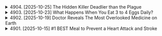 <details>
<summary>4904. [2025-10-25] The Hidden Killer Deadlier than the Plague</summary><br>

<a href="https://www.youtube.com/watch?v=7ELJ_KSsqw8" target="_blank">
    <img src="https://img.youtube.com/vi/7ELJ_KSsqw8/maxresdefault.jpg" 
        alt="[Youtube]" width="200">
</a>

[all docs](https://github.com/sumsjp/Drberg)

# The Hidden Killer Deadlier than the Plague

好的，我將為您整理這篇文稿，使其更具結構性，並提取關鍵信息。

**標題：隱藏的殺手：結核病 (TB) 與維生素 D 的重要性**

**摘要：**
這篇文章主要討論結核病 (TB)，一種比瘟疫更致命的隱藏殺手。文章指出，儘管 TB 是一種極為常見的細菌感染，但它經常被忽視。文章深入探討了 TB 的潛伏特性、對人體的影響，以及維生素 D 和陽光在預防和治療 TB 中的關鍵作用。此外，文章還警示了 LED 燈的普及可能對健康產生負面影響。

**主要內容：**

1.  **TB 的嚴重性：**

    *   TB 是一種常見的細菌感染，影響全球 25% 的人口（超過 20 億人）。
    *   每年造成近 130 萬人死亡，超過 HIV 和瘧疾死亡人數的總和。
    *   大部分感染 (95%) 處於潛伏期，但仍有 5% 處於活躍期。
    *   TB 是一種具有傳染性的肺部疾病，也是最古老的病原體之一，能在人體內以休眠狀態存活。

2.  **TB 的潛伏機制：**

    *   TB 細菌不會躲避免疫系統，而是潛藏在巨噬細胞中。
    *   TB 細菌會阻止巨噬細胞中的消化酶，並利用巨噬細胞的燃料來源（粒線體）生存。
    *   TB 細菌在巨噬細胞內建立保護層，保持休眠狀態，等待合適的時機發動攻擊。

3.  **影響 TB 活性的因素：**

    *   TB 在北半球和冬季更為常見，這與維生素 D 水平有關。
    *   以下情況會顯著激活潛伏的 TB：
        *   2 型糖尿病
        *   HIV（降低免疫力）
        *   年齡增長（免疫系統減弱）
        *   維生素 D 水平過低

4.  **維生素 D 在預防和治療 TB 中的作用：**

    *   維生素 D 對於激活人體的抗菌化合物 Catholicidan 至關重要，Catholicidan 可殺死 TB。
    *   研究表明，維生素 D 水平低的人，潛伏性 TB 轉為活性 TB 的機率會增加 5 倍。
    *   研究建議每日攝取 6,000 至 10,000 IU 的維生素 D。
    *   對維生素 D 正常值的判斷應考慮個人因素，如肥胖、年齡等。
    *   早期療養院使用陽光、新鮮空氣和魚肝油來治療 TB，效果顯著。

5.  **陽光中的紅外線：**

    *   陽光中的紅外線可以逆轉 TB 細菌對粒線體的損害。
    *   紅外線可以增加粒線體中的氧氣和一氧化氮，從而對抗 TB。
    *   紅外線也被用於治療慢性疲勞症候群、改善睡眠週期、促進褪黑激素生成等。

6.  **對 LED 燈和防曬霜的警示：**

    *   20 世紀 80 年代推廣的“陽光恐懼症”可能導致維生素 D 攝取量減少。
    *   LED 燈主要發出可見光譜，缺乏紅外線。
    *   長期暴露在 LED 燈下可能影響睡眠週期，增加皮質醇水平，並可能對健康產生負面影響。
    *   即將實施的 LED 燈強制使用規定可能進一步加劇這個問題。

7.  **總結：**

    *   TB 的感染並非僅僅與病原體有關，更重要的是人體對感染的抵抗力。
    *   維生素 D 和陽光在預防和治療 TB 中發揮著重要作用。
    *   環境和表觀遺傳學因素對基因表達和免疫系統健康至關重要。

**行動建議：**

*   定期檢查維生素 D 水平。
*   確保每日攝取足夠的維生素 D (6000-10000 IU)。
*   適度曬太陽，獲取紅外線。
*   注意健康的生活方式，增強免疫力。
*   了解 LED 燈對健康的潛在影響。

**注意事項：**
此整理僅供參考，如有任何健康問題，請諮詢專業醫生。

希望這個整理對您有所幫助！ 如果您有任何其他要求，請隨時提出。

[model=gemini-2.0-flash,0]


---

</details>

<details>
<summary>4903. [2025-10-23] What Happens When You Eat 3 to 4 Eggs Daily?</summary><br>

<a href="https://www.youtube.com/watch?v=gVKQiv17M3k" target="_blank">
    <img src="https://img.youtube.com/vi/gVKQiv17M3k/maxresdefault.jpg" 
        alt="[Youtube]" width="200">
</a>

[all docs](https://github.com/sumsjp/Drberg)

# What Happens When You Eat 3 to 4 Eggs Daily?

好的，我來幫你整理這篇文稿，目標是讓它更清晰易懂、結構分明。以下是整理後的版本：

**標題：每天吃三到四顆雞蛋的理由**

**引言：**

雞蛋是一種非常棒的食物。我本人每天都會吃雞蛋。如果你對雞蛋有任何因為膽固醇而產生的疑慮，請拋開這些想法。研究表明，雞蛋並不會導致膽固醇問題。（詳情請見描述欄的最新研究）。

**正文：**

**1. 雞蛋的獨特性：**

*   雞蛋與肉類或魚類等其他蛋白質來源不同，後者主要食用的是肌肉組織。肌肉負責收縮、放鬆和運動。
*   雞蛋則是一個將要孵化成小雞的生命體，因此在蛋白質的生物價值上更高。

**2. 蛋白質的生物價值：**

*   雞蛋具有最高的生物價值，這意味著它能被人體組織吸收最多的蛋白質。

**3. 蛋白質的需求與用途：**

*   蛋白質主要用於構建和修復身體組織，如肌肉、肌腱、韌帶、關節等。
*   蛋白質也參與激素和酶的合成，維持生物化學反應的正常進行。
*   蛋白質可以作為燃料來源，但雞蛋在這方面比普通肉類更有效率。

**4. 雞蛋 vs. 肉類蛋白質的燃料效率：**

*   肉類或魚類蛋白質（肌肉部分）只有 10% 到 20% 可以作為燃料。
*   雞蛋含有蛋黃，富含脂肪，因此整體來說，約有 65% 的雞蛋可以作為燃料。這對於攝取較多瘦肉的人來說尤其重要，因為他們可能無法從蛋白質中獲得足夠的燃料。
*   單純依靠蛋白質（例如兔子肉）可能導致健康問題，甚至死亡。

**5. 雞蛋的額外優勢：**

*   **保護作用：** 雞蛋（主要在蛋白部分）含有多種抗菌蛋白質，可以殺滅細菌。
*   雞蛋白還可以鎖定鐵和維生素 B7（生物素），抑制依賴生物素的病原體。煮熟雞蛋可以消除生蛋白可能導致生物素缺乏的風險。
*   **完整的胺基酸：** 雞蛋含有所有必需胺基酸，包括有助於肌肉生長的亮胺酸。
*   **膽鹼：** 雞蛋是膽鹼的第二大來源。膽鹼是一種 B 族維生素，有助於預防脂肪肝，促進脂肪消化，並修復 DNA 損傷。對於有基因缺陷的人來說，攝取足夠的膽鹼尤其重要。
*   **抗氧化劑：** 雞蛋富含葉黃素和玉米黃素，這兩種抗氧化劑集中在視網膜中，有助於保護眼睛免受紫外線和藍光的傷害，還能改善視力、增強記憶力、學習能力和注意力。
*   **磷脂：** 雞蛋中的磷脂有助於維持大腦和其他組織的細胞膜健康，從而改善認知功能。
*   **ACE 抑制劑：** 雞蛋中的某些成分具有類似 ACE 抑制劑的作用，可以降低血壓。
*   **維生素 K2：** 雞蛋含有維生素 K2，有助於將鈣質轉移到牙齒和骨骼中，防止鈣質沉積在軟組織、關節、腎臟和動脈中。
*   **維生素 A：** 雞蛋含有活性形式的維生素 A（視黃醇），有益於皮膚、黏膜（如鼻竇、肺、消化道）和免疫系統。
*   **維生素 D：** 雞蛋含有維生素 D。

**6. 雞蛋的選擇：**

*   **傳統雞蛋（籠養雞）：** 雞終生被限制在狹小空間內，不推薦。
*   **非籠養雞蛋：** 雞的活動空間稍大，但可能仍然侷限在大型設施內，品質一般。
*   **牧場飼養雞蛋：** 雞可以在戶外活動，品質較好，推薦選擇。
*   **農貿市場雞蛋：** 直接從農民處購買雞蛋，品質更佳。
*   **自家飼養雞：** 能夠完全控制雞的飼養環境和食物來源，品質最佳。
*   **有機雞蛋：** 雞的飼料不含農藥、殺蟲劑、除草劑和殺真菌劑，但並不代表雞不是籠養。
*   **有機牧場飼養雞蛋：** 兼具有機和牧場飼養的優點，品質最好。
*   **避免：** 傳統雞蛋可能含有假色素，而且由於餵食基因改造的玉米和大豆，可能導致 Omega-6 脂肪酸含量過高，產生發炎反應。

**7. 雞蛋的搭配建議：**

*   **芝麻菜沙拉：** 搭配芝麻菜沙拉可以提高植物營養素的吸收率。
*   **洋蔥：** 搭配洋蔥可以增強身體的解毒途徑。
*   **黑胡椒和海鹽：** 搭配黑胡椒和海鹽可以提高類胡蘿蔔素的吸收率。
*   **避免過度烹煮：** 避免將雞蛋過度烹煮，以保留更多營養成分。推薦煮成溏心蛋或稍微炒熟。
*   **番茄：** 搭配番茄（尤其是當季番茄）可以攝取茄紅素，有益於動脈、前列腺、眼睛和腦部健康。
*   **酪梨：** 搭配酪梨可以攝取健康的脂肪。

**8. 其他建議：**

*   即使只能負擔傳統雞蛋，也比其他含有大量糖和澱粉的蛋白質來源更好。
*   烹調雞蛋時，推薦使用橄欖油或奶油，注意不要過度加熱。

**結論：**

我希望這篇文章能說服你每天至少有一餐食用雞蛋。至於其他餐點應該選擇哪種蛋白質，請觀看[連結到其他影片]。

**整理說明：**

*   **分段與標題：** 將內容分成多個段落，並添加清晰的標題，讓讀者更容易理解文章結構。
*   **條列式重點：** 使用條列式清單突出重要資訊，方便快速閱讀。
*   **簡化語言：** 盡量使用簡潔明瞭的語言，避免過於專業的術語，讓更多人能理解。
*   **邏輯順序：** 按照邏輯順序組織內容，使文章更具連貫性。
*   **總結要點：** 在結論中總結文章的要點，加強印象。
*   **加入提醒：** 提醒讀者注意雞蛋的選擇和搭配，以獲得最佳的健康效益。

希望這個整理後的版本對您有幫助！

[model=gemini-2.0-flash,0]


---

</details>

<details>
<summary>4902. [2025-10-19] Doctor Reveals The Most Overlooked Medicine on Earth</summary><br>

<a href="https://www.youtube.com/watch?v=2ksPzKMJgXs" target="_blank">
    <img src="https://img.youtube.com/vi/2ksPzKMJgXs/maxresdefault.jpg" 
        alt="[Youtube]" width="200">
</a>

[all docs](https://github.com/sumsjp/Drberg)

# Doctor Reveals The Most Overlooked Medicine on Earth

好的，我將這段文稿整理如下，重點提煉並組織，方便您理解和參考：

**核心觀點：光照對健康的深遠影響**

這段文稿主要探討了光照（包括陽光和人造光）對人體健康的影響，涉及以下幾個關鍵方面：

*   **光照穿透人體：** 研究表明，陽光中的某些波長（特別是紅外光，850納米）能夠穿透人體，甚至可以從身體的一側穿透到另一側。
*   **紅外光與粒線體：** 紅外光能夠影響細胞內的粒線體功能，改善視網膜的功能，甚至對遠離光照部位的粒線體產生影響（旁觀者效應，abscopal effect）。
*   **粒線體與能量：** 粒線體是細胞的能量工廠，紅外光可能提高粒線體的能量產生效率（ATP），並促進粒線體產生褪黑激素，對抗氧化壓力。
*   **戶外綠地的重要性：** 綠色植物能夠反射紅外光，增加人體紅外光的接收量。研究顯示，生活在綠地較多區域的人群患糖尿病、高血壓等疾病的風險較低，全因死亡率也較低。
*   **光照與晝夜節律：** 白天光照有助於皮質醇的正常分泌，啟動晝夜節律，進而促進夜晚褪黑激素的分泌，改善睡眠質量。
*   **夜間光照的危害：** 夜間暴露於光線下會抑制褪黑激素的分泌，干擾晝夜節律，增加罹患癌症、代謝疾病的風險。
*   **人造光的影響：** 傳統節能燈具可能過濾掉部分有益的光譜（如紅外光），影響人體健康。
*   **飲食時間的影響:** 不要再夜班時候進食, 因為這樣會讓你的生理時鐘更亂.
*   **綠化環境改善健康：** 在城市中增加綠地（如種植樹木）可以顯著改善居民的健康指標（如HSCP，與心血管疾病風險相關）。

**具體內容摘要：**

1.  **陽光穿透人體，影響粒線體功能：**

    *   研究顯示，陽光中的特定波長（紅外光，850納米）可以穿透人體。
    *   紅外光能夠影響視網膜細胞的粒線體，改善色盲。
    *   即使光線沒有直接照射到眼睛，身體其他部位接受光照也能改善視力，存在“旁觀者效應”。
2.  **粒線體與紅外光、褪黑激素：**

    *   粒線體通過電子傳輸鏈產生能量（ATP），紅外光可能提高這一過程的效率。
    *   粒線體也能產生褪黑激素，有助於對抗氧化壓力。
    *   紅外光可能刺激粒線體產生更多褪黑激素。
3.  **綠地與健康：**

    *   綠色植物反射紅外光，增加人體紅外光的接收。
    *   研究顯示，生活在綠地較多區域的人群更健康。
    *   一項在南路易斯維爾進行的研究表明，在城市中種植樹木可以降低居民的心血管疾病風險。
4.  **光照與晝夜節律：**

    *   白天光照有助於皮質醇的分泌，啟動晝夜節律。
    *   夜晚避免光照，有助於褪黑激素的分泌，改善睡眠。
    *   夜間暴露於光線下會干擾晝夜節律，增加健康風險。
5.  **人造光的影響：**

    *   傳統節能燈具可能過濾掉部分有益的光譜。
    *   建議多接觸自然光，尤其是在綠地環境中。
6. **飲食與夜班**:

    * 研究顯示, 減少在夜班時進食的行為, 有效率的減少代謝問題. 
    * 夜班時進食會打亂生理時鐘.
    *白天的中樞生理時鐘 和 腸胃週邊生理時鐘不同步,是代謝疾病的重大因素.
7.  **改善建議：**

    *   白天多接觸陽光，尤其是在戶外綠地。
    *   夜晚避免光照，使用遮光窗簾或眼罩。
    *   檢查臥室的燈光設備，避免光污染。
    *   考慮使用可以過濾紅外線的玻璃。

**總結：**

光照對人體健康的影響遠超我們的想像。 透過調整光照習慣（增加白天自然光照射，減少夜間光照），並多接觸大自然，有助於改善健康狀況。

**建議：**

*   您可以根據上述整理的內容，結合自己的具體情況，制定一套適合自己的光照管理方案。
*   可以深入研究相關的科學文獻，了解更多關於光照對健康的影響。

希望這份整理對您有所幫助！ 如果您還有其他問題，歡迎隨時提出。

[model=gemini-2.0-flash,0]


---

</details>

<details>
<summary>4901. [2025-10-15] #1 BEST Meal to Prevent a Heart Attack and Stroke</summary><br>

<a href="https://www.youtube.com/watch?v=fqwrf0RvOVI" target="_blank">
    <img src="https://img.youtube.com/vi/fqwrf0RvOVI/maxresdefault.jpg" 
        alt="[Youtube]" width="200">
</a>

[all docs](https://github.com/sumsjp/Drberg)

# #1 BEST Meal to Prevent a Heart Attack and Stroke

好的，以下是文稿的中文整理，我會將重點整理出來，方便您理解：

**主題：預防心臟病和中風的最佳飲食**

**核心觀點：**

*   大部分心臟病和中風（80-91%）是由血栓引起的，而非單純的血管阻塞。
*   一種特殊的凝血機制異常，導致難以溶解的血栓形成，是心臟病和中風的主要原因。

**凝血機制異常的原因（完美風暴）：**

1.  **腸道或牙齦滲漏（Leaky Gut/Gums）：**
    *   病原體（Pathogen）外殼分解產生的內毒素（Endotoxin）是關鍵因素。極少量的內毒素就能將正常的凝血過程轉變為異常凝血。
    *   常見的滲漏原因是：麩質（Gluten）、酒精、吸煙、植物油、過度加工食品（精緻糖、澱粉）、非類固醇消炎止痛藥（NSAIDs）、抗生素。

2.  **過量的鐵（Excessive Iron）：**
    *   過多的鐵會滋養病原體，促進內毒素的作用，甚至喚醒休眠的微生物，加劇凝血。
    *   過量的鐵來源：強化食品（穀物、麵包、麵條）、過多的鐵補充劑、鐵鍋烹飪。建議從紅肉或肝臟攝取血紅素鐵（Heem iron），避免過量補充劑。

3.  **壓力（Stress）：**
    *   壓力會增加腎上腺素（Adrenaline），增強病原體對鐵的吸收，削弱免疫系統，導致微生物失衡，加劇凝血。
    *   壓力甚至可能導致心臟病死亡風險增加。

**預防血栓的完美飲食：**

1.  **蛋白質：野生鮭魚（Wild Caught Salmon）**
    *   鐵含量較低，富含 Omega-3 脂肪酸，有助於稀釋血液、減少血管炎症。

2.  **沙拉：芝麻葉甜菜沙拉（Arugula and Beet Salad）**
    *   芝麻葉和甜菜富含一氧化氮（Nitric Oxide），是一種強效的抗凝血化合物，有助於降低血壓。

3.  **額外成分：**
    *   **特級初榨橄欖油（Extra Virgin Olive Oil）：** 含有多酚（Polyphenols），可與鐵結合，降低鐵含量，並具有抗炎作用。
    *   **蘋果醋（Apple Cider Vinegar）：** 有助於收緊組織，特別是結腸的滲漏。
    *   **大蒜（Garlic）：** 稀釋血液，含有多酚，並具有抗病原體的作用。

4.  **發酵食品：少量德國酸菜（Sauerkraut）**
    *   含有乳酸菌（Lactic Acid Bacteria），可與內毒素結合，使其失效。其他選擇：康普茶、泡菜汁。

5.  **茶：綠茶或紅茶（Green Tea or Black Tea）**
    *   含有多酚，可與過量的鐵結合。

6.  **黑巧克力（Dark Chocolate，85%或90%）：**
    *   含有多酚，可與鐵結合，富含鎂，有助於動脈和心臟健康。
    *   心臟問題與鈣過多、鎂不足有關。鎂有助於治療心房顫動和降低血壓。
    *   可將黑巧克力粉加入咖啡中。

**其他建議：**

*   **餐後散步：** 餐後進行 10-20 分鐘的鼻呼吸散步，增加一氧化氮，促進氧氣輸送，平衡血糖，並有助於溶解血栓。
*   **鎂的重要性：** 了解鎂對心血管系統的強大作用。

**總結：**

通過控制腸道/牙齦滲漏、避免過量鐵攝入、管理壓力，並配合上述飲食，可以有效預防心臟病和中風。

[model=gemini-2.0-flash,0]


---

</details>

